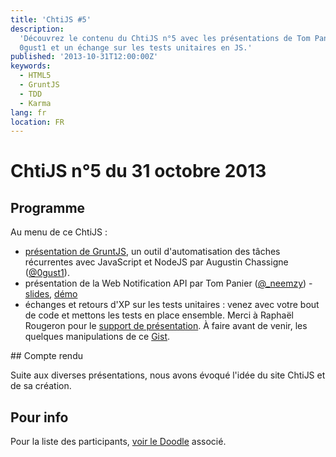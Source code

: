 ```yaml
---
title: 'ChtiJS #5'
description:
  'Découvrez le contenu du ChtiJS n°5 avec les présentations de Tom Panier,
  0gust1 et un échange sur les tests unitaires en JS.'
published: '2013-10-31T12:00:00Z'
keywords:
  - HTML5
  - GruntJS
  - TDD
  - Karma
lang: fr
location: FR
---
```


# ChtiJS n°5 du 31 octobre 2013

## Programme

Au menu de ce ChtiJS :

- [présentation de GruntJS](http://0gust1.github.io/introduction_grunt/#/4), un
  outil d'automatisation des tâches récurrentes avec JavaScript et NodeJS par
  Augustin Chassigne ([@0gust1](https://twitter.com/0gust1)).
- présentation de la Web Notification API par Tom Panier
  ([@\_neemzy](https://twitter.com/_neemzy)) -
  [slides](http://slid.es/neemzy/web-notifications-api),
  [démo](https://github.com/ChtiJS/messenger.io)
- échanges et retours d'XP sur les tests unitaires : venez avec votre bout de
  code et mettons les tests en place ensemble. Merci à Raphaël Rougeron pour le
  [support de présentation](http://fr.slideshare.net/goldoraf/tester-son-js). À
  faire avant de venir, les quelques manipulations de ce
  [Gist](https://gist.github.com/nfroidure/7247493).

## Compte rendu

Suite aux diverses présentations, nous avons évoqué l'idée du site ChtiJS et de
sa création.

## Pour info

Pour la liste des participants,
[voir le Doodle](http://doodle.com/rhan5tvkszzex4nc) associé.
